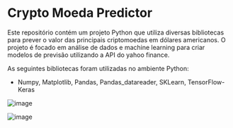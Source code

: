 <h1>Crypto Moeda Predictor</h1>
<p>Este repositório contém um projeto Python que utiliza diversas bibliotecas para prever o valor das principais criptomoedas em dólares americanos. O projeto é focado em análise de dados e machine learning para criar modelos de previsão utilizando a API do yahoo finance.</p>

<p>As seguintes bibliotecas foram utilizadas no ambiente Python:</p>
<ul>
 <li>
  Numpy, Matplotlib, Pandas, Pandas_datareader, SKLearn, TensorFlow-Keras
 </li>
</ul>

![image](https://github.com/felipefurukawa/crypto/assets/88781367/ae2d0ad1-3781-499e-9ea1-b583414cd18d)

![image](https://github.com/felipefurukawa/crypto/assets/88781367/a97ef2a8-1323-4467-bb37-f727a6e04db4)
